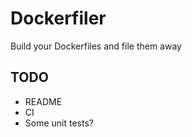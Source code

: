 # Dockerfiler

Build your Dockerfiles and file them away

## TODO

* README
* CI
* Some unit tests?
